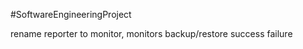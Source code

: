 #SoftwareEngineeringProject



rename reporter to monitor, monitors backup/restore success failure

